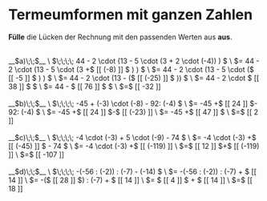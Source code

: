 <!--
version:  0.0.1
language: de


@style
main > *:not(:last-child) {
  margin-bottom: 3rem;
}

input {
    text-align: center;
}

.flex-container {
    display: flex;
    flex-wrap: wrap;
    align-items: stretch;
    gap: 20px;
}

.flex-child {
    flex: 1;
    min-width: 350px;
    margin-right: 20px;
}

@media (max-width: 400px) {
    .flex-child {
        flex: 100%;
        margin-right: 0;
    }
}
@end

formula: \carry   \textcolor{red}{\scriptsize #1}
formula: \digit   \rlap{\carry{#1}}\phantom{#2}#2
formula: \permil  \text{‰}

import: https://raw.githubusercontent.com/LiaTemplates/Tikz-Jax/main/README.md

script: https://cdn.jsdelivr.net/gh/LiaTemplates/Tikz-Jax@main/dist/index.js


tags: Terme, Negative Zahlen, Vorrangsregeln, leicht, niedrig, Angeben

comment: Verrechne Schrittweise den Term. Lerne wie Termumformungen niedergeschrieben werden. Achte auf die Vorzeichen.

author: Martin Lommatzsch

-->




# Termeumformen mit ganzen Zahlen

**Fülle** die Lücken der Rechnung mit den passenden Werten aus **aus**.

<section class="flex-container">

<div class="flex-child">
<br>
__$a)\;\;$__ \
$\;\;\;\; 44 - 2 \cdot (13 - 5 \cdot (3 + 2 \cdot (-4)) ) $ \
$= 44 - 2 \cdot (13 - 5 \cdot (3 +$ [[ (-8)  ]] $ ) ) $ \
$= 44 - 2 \cdot (13 - 5 \cdot ($ [[  -5   ]] $ ) ) $ \
$= 44 - 2 \cdot (13 - ($ [[ (-25) ]] $  )) $ \
$= 44 - 2 \cdot $ [[   38  ]] $  $ \
$= 44 - $ [[   76  ]] $  $ \
$=$ [[  -32  ]] 
<br>
</div> 
<div class="flex-child">
<br>
__$b)\;\;$__ \
$\;\;\;\; -45 + (-3) \cdot (-8) - 92: (-4) $ \
$= -45 +$ [[   24  ]] $- 92: (-4) $ \
$= -45 +$ [[   24  ]] $-$ [[ (-23) ]]   \
$= -45 +$ [[   47  ]] $ \
$=$ [[   2   ]] 
<br>
</div> 
<div class="flex-child">
<br>
__$c)\;\;$__ \
$\;\;\;\; -4 \cdot (-3) + 5 \cdot (-9) - 74 $ \
$= -4 \cdot (-3) +$ [[ (-45)  ]] $ - 74 $ \
$= -4 \cdot (-3) +$ [[ (-119) ]] \
$=$ [[   12   ]] $+$ [[ (-119) ]] \
$=$ [[ -107   ]] 
<br>
</div> 
<div class="flex-child">
<br>
__$d)\;\;$__ \
$\;\;\;\; -(-56 : (-2)) : (-7) - (-14) $ \
$= -(-56 : (-2)) : (-7) + $ [[ 14   ]] \
$= -($ [[ 28   ]] $) : (-7) + $ [[ 14   ]] \
$= $ [[  4   ]] $  + $ [[ 14   ]] \
$=$ [[ 18   ]] 
<br>
</div> 
</section>

<br>
<br>
<br>
<br>

